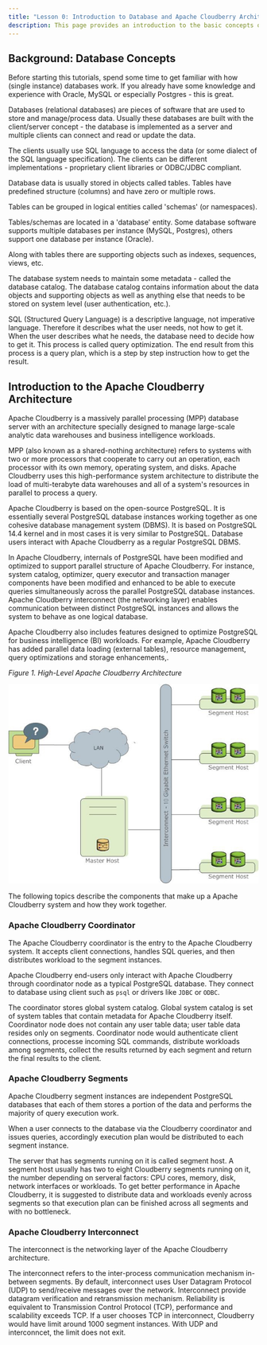 ```yaml
---
title: "Lesson 0: Introduction to Database and Apache Cloudberry Architecture"
description: This page provides an introduction to the basic concepts of databases and explains the architecture of Apache Cloudberry.
---
```


## Background: Database Concepts

Before starting this tutorials, spend some time to get familiar with how (single instance) databases work. If you already have some knowledge and experience with Oracle, MySQL or especially Postgres - this is great.

Databases (relational databases) are pieces of software that are used to store and manage/process data. Usually these databases are built with the client/server concept - the database is implemented as a server and multiple clients can connect and read or update the data.

The clients usually use SQL language to access the data (or some dialect of the SQL language specification). The clients can be different implementations - proprietary client libraries or ODBC/JDBC compliant.

Database data is usually stored in objects called tables. Tables have predefined structure (columns) and have zero or multiple rows.

Tables can be grouped in logical entities called 'schemas' (or namespaces).

Tables/schemas are located in a 'database' entity. Some database software supports multiple databases per instance (MySQL, Postgres), others support one database per instance (Oracle).

Along with tables there are supporting objects such as indexes, sequences, views, etc.

The database system needs to maintain some metadata - called the database catalog. The database catalog contains information about the data objects and supporting objects as well as anything else that needs to be stored on system level (user authentication, etc.).

SQL (Structured Query Language) is a descriptive language, not imperative language. Therefore it describes what the user needs, not how to get it. When the user describes what he needs, the database need to decide how to get it. This process is called query optimization. The end result from this process is a query plan, which is a step by step instruction how to get the result.

## Introduction to the Apache Cloudberry Architecture

Apache Cloudberry is a massively parallel processing (MPP) database server with an architecture specially designed to manage large-scale analytic data warehouses and business intelligence workloads.

MPP (also known as a shared-nothing architecture) refers to systems with two or more processors that cooperate to carry out an operation, each processor with its own memory, operating system, and disks. Apache Cloudberry uses this high-performance system architecture to distribute the load of multi-terabyte data warehouses and all of a system's resources in parallel to process a query.

Apache Cloudberry is based on the open-source PostgreSQL. It is essentially several PostgreSQL database instances working together as one cohesive database management system (DBMS). It is based on PostgreSQL 14.4 kernel and in most cases it is very similar to PostgreSQL. Database users interact with Apache Cloudberry as a regular PostgreSQL DBMS.

In Apache Cloudberry, internals of PostgreSQL have been modified and optimized to support parallel structure of Apache Cloudberry. For instance, system catalog, optimizer, query executor and transaction manager components have been modified and enhanced to be able to execute queries simultaneously across the parallel PostgreSQL database instances. Apache Cloudberry interconnect (the networking layer) enables communication between distinct PostgreSQL instances and allows the system to behave as one logical database.

Apache Cloudberry also includes features designed to optimize PostgreSQL for business intelligence (BI) workloads. For example, Apache Cloudberry has added parallel data loading (external tables), resource management, query optimizations and storage enhancements,.

_Figure 1. High-Level Apache Cloudberry Architecture_

![High-Level Apache Cloudberry Architecture](/img/bootcamp/highlevel_arch.jpg) 

The following topics describe the components that make up a Apache Cloudberry system and how they work together.

### Apache Cloudberry Coordinator

The Apache Cloudberry coordinator is the entry to the Apache Cloudberry system. It accepts client connections, handles SQL queries, and then distributes workload to the segment instances.

Apache Cloudberry end-users only interact with Apache Cloudberry through coordinator node as a typical PostgreSQL database. They connect to database using client such as `psql` or drivers like `JDBC` or `ODBC`.

The coordinator stores global system catalog. Global system catalog is set of system tables that contain metadata for Apache Cloudberry itself. Coordinator node does not contain any user table data; user table data resides only on segments. Coordinator node would authenticate client connections, processe incoming SQL commands, distribute workloads among segments, collect the results returned by each segment and return the final results to the client.

### Apache Cloudberry Segments

Apache Cloudberry segment instances are independent PostgreSQL databases that each of them stores a portion of the data and performs the majority of query execution work.

When a user connects to the database via the Cloudberry coordinator and issues queries, accordingly execution plan would be distributed to each segment instance.

The server that has segments running on it is called segment host. A segment host usually has two to eight Cloudberry segments running on it, the number depending on serveral factors: CPU cores, memory, disk, network interfaces or workloads. To get better performance in Apache Cloudberry, it is suggested to distribute data and workloads evenly across segments so that execution plan can be finished across all segments and with no bottleneck.

### Apache Cloudberry Interconnect

The interconnect is the networking layer of the Apache Cloudberry architecture.

The interconnect refers to the inter-process communication mechanism in-between segments. By default, interconnect uses User Datagram Protocol (UDP) to send/receive messages over the network. Interconnect provide datagram verification and retransmission mechanism. Reliability is equivalent to Transmission Control Protocol (TCP), performance and scalability exceeds TCP. If a user chooses TCP in interconnect, Cloudberry would have limit around 1000 segment instances. With UDP and interconncet, the limit does not exit.
